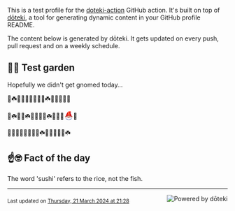 This is a test profile for the [doteki-action](https://github.com/welpo/doteki-action) GitHub action. It's built on top of [dōteki](https://doteki.org), a tool for generating dynamic content in your GitHub profile README.

The content below is generated by dōteki. It gets updated on every push, pull request and on a weekly schedule.

## 👨‍🌾 Test garden

Hopefully we didn't get gnomed today…

<!-- garden start -->
🌱☘️🌻🌸🌲🌹🥀🌸🥀☘️🌱🌷🌳🌱🐛
<!-- garden end --><!-- garden start -->
🦋☘️🌻🌱☘️🌳🐇🌱🌷☘️🌼🐸🌹<sub><img src="https://raw.githubusercontent.com/welpo/doteki-action/main/assets/gnomed.png" width="21" alt="Consider yourself gnomed"></sub>🌺
<!-- garden end --><!-- garden start -->
🌳🍄🐇🌳🌼🌸🌳🌻☘️🌹🌱🌻🌸🐝☘️
<!-- garden end -->

## ☝️🤓 Fact of the day

<!-- did_you_know start -->
The word 'sushi' refers to the rice, not the fish.
<!-- did_you_know end -->

---

<a href="https://doteki.org"><img src="https://img.shields.io/badge/powered_by-d%C5%8Dteki-0?style=flat-square&labelColor=202b2d&color=5E936C" align="right" alt="Powered by dōteki"></a> <div style="text-align: left;"><sub>
<!-- last_updated start -->Last updated on <a href="https://github.com/welpo/doteki-action/actions/workflows/ci.yaml">Thursday, 21 March 2024 at 21:28<!-- last_updated end --></sub></div>
